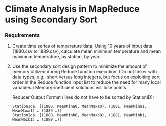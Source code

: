 # Climate Analysis in MapReduce using Secondary Sort

### Requirements
1. Create time series of temperature data. Using 10 years of input data
(1880.csv to 1889.csv), calculate mean minimum temperature and mean maximum
temperature, by station, by year. 

1. Use the secondary sort design pattern to minimize the
amount of memory utilized during Reduce function execution. (Do not tinker with data types,
e.g., short versus long integers, but focus on exploiting sort order in the Reduce function input
list to reduce the need for many local variables.) Memory-inefficient solutions will lose points.

    Reducer Output Format (lines do not have to be sorted by StationID):
    ```
    StationIda, [(1880, MeanMina0, MeanMaxa0), (1881, MeanMina1, MeanMaxa1) … (1889 …)]
    StationIdb, [(1880, MeanMinb0, MeanMaxb0), (1881, MeanMinb1, MeanMaxb1) … (1889 …)]
    ```
